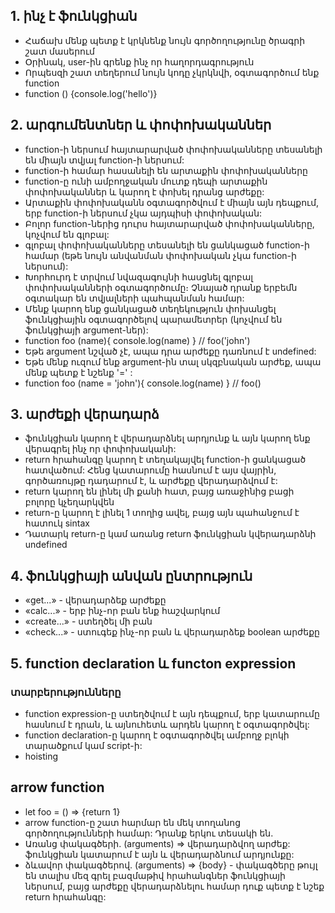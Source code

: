 ## 1. ինչ է ֆունկցիան

- Հաճախ մենք պետք է կրկնենք նույն գործողությունը ծրագրի շատ մասերում
- Օրինակ, user-ին գրենք ինչ որ հաղորդագրություն
- Որպեսզի շատ տեղերում նույն կոդը չկրկնվի, օգտագործում ենք function
- function () {console.log('hello')}

## 2. արգումենտներ և փոփոխականներ

- function-ի ներսում հայտարարված փոփոխականները տեսանելի են միայն տվյալ function-ի ներսում:
- function-ի համար հասանելի են արտաքին փոփոխականները
- function-ը ունի ամբողջական մուտք դեպի արտաքին փոփոխականներ և կարող է փոխել դրանց արժեքը:
- Արտաքին փոփոխականն օգտագործվում է միայն այն դեպքում, երբ function-ի ներսում չկա այդպիսի փոփոխական:
- Բոլոր function-ներից դուրս հայտարարված փոփոխականները, կոչվում են գլոբալ:
- գլոբալ փոփոխականները տեսանելի են ցանկացած function-ի համար (եթե նույն անվանման փոփոխական չկա function-ի ներսում):
- Խորհուրդ է տրվում նվազագույնի հասցնել գլոբալ փոփոխականների օգտագործումը։ Չնայած դրանք երբեմն օգտակար են տվյալների պահպանման համար:
- Մենք կարող ենք ցանկացած տեղեկություն փոխանցել ֆունկցիային օգտագործելով պարամետրեր (կոչվում են ֆունկցիայի argument-ներ):
- function foo (name){ console.log(name) } // foo('john')
- Եթե argument նշված չէ, ապա դրա արժեքը դառնում է undefined:
- Եթե ​​մենք ուզում ենք argument-ին տալ սկզբնական արժեք, ապա մենք պետք է նշենք '=' :
- function foo (name = 'john'){ console.log(name) } // foo()

## 3. արժեքի վերադարձ

- ֆունկցիան կարող է վերադարձնել արդյունք և այն կարող ենք վերագրել ինչ որ փոփոխականի:
- return հրահանգը կարող է տեղակայվել function-ի ցանկացած հատվածում: Հենց կատարումը հասնում է այս վայրին, գործառույթը դադարում է, և արժեքը վերադարձվում է:
- return կարող են լինել մի քանի հատ, բայց առաջինից բացի բոլորը կչեղարկվեն
- return-ը կարող է լինել 1 տողից ավել, բայց այն պահանջում է հատուկ sintax
- Դատարկ return-ը կամ առանց return ֆունկցիան կվերադարձնի undefined

## 4. ֆունկցիայի անվան ընտրություն

- «get...» - վերադարձեք արժեքը
- «calc...» - երբ ինչ-որ բան ենք հաշվարկում
- «create...» - ստեղծել մի բան
- «check...» - ստուգեք ինչ-որ բան և վերադարձեք boolean արժեքը

## 5. function declaration և functon expression

### տարբերությունները

- function expression-ը ստեղծվում է այն դեպքում, երբ կատարումը հասնում է դրան, և այնուհետև արդեն կարող է օգտագործվել:
- function declaration-ը կարող է օգտագործվել ամբողջ բլոկի տարածքում կամ script-ի:
- hoisting

## arrow function

- let foo = () => {return 1}
- arrow function-ը շատ հարմար են մեկ տողանոց գործողությունների համար: Դրանք երկու տեսակի են.
- Առանց փակագծերի. (arguments) => վերադարձվող արժեք: ֆունկցիան կատարում է այն և վերադարձնում արդյունքը:
- ձևավոր փակագծերով. (arguments) => {body} - փակագծերը թույլ են տալիս մեզ գրել բազմաթիվ հրահանգներ ֆունկցիայի ներսում, բայց արժեքը վերադարձնելու համար դուք պետք է նշեք return հրահանգը:
